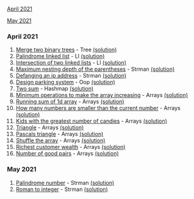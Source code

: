 [April 2021](#april-2021)

[May 2021](#may-2021)

### April 2021
1. [Merge two binary trees](https://leetcode.com/problems/merge-two-binary-trees/) - Tree [(solution)](https://github.com/joebost/lc/blob/main/tree/merge-two-binary-trees.py)
1. [Palindrome linked list](https://leetcode.com/problems/palindrome-linked-list/) - Ll [(solution)](https://github.com/joebost/lc/blob/main/ll/palindrome-linked-list.py)
1. [Intersection of two linked lists](https://leetcode.com/problems/intersection-of-two-linked-lists/) - Ll [(solution)](https://github.com/joebost/lc/blob/main/ll/intersection-of-two-linked-lists.py)
1. [Maximum nesting depth of the parentheses](https://leetcode.com/problems/maximum-nesting-depth-of-the-parentheses/) - Strman [(solution)](https://github.com/joebost/lc/blob/main/strman/maximum-nesting-depth-of-the-parentheses.py)
1. [Defanging an ip address](https://leetcode.com/problems/defanging-an-ip-address/) - Strman [(solution)](https://github.com/joebost/lc/blob/main/strman/defanging-an-ip-address.py)
1. [Design parking system](https://leetcode.com/problems/design-parking-system/) - Oop [(solution)](https://github.com/joebost/lc/blob/main/oop/design-parking-system.py)
1. [Two sum](https://leetcode.com/problems/two-sum/) - Hashmap [(solution)](https://github.com/joebost/lc/blob/main/hashmap/two-sum.py)
1. [Minimum operations to make the array increasing](https://leetcode.com/problems/minimum-operations-to-make-the-array-increasing/) - Arrays [(solution)](https://github.com/joebost/lc/blob/main/arrays/minimum-operations-to-make-the-array-increasing.py)
1. [Running sum of 1d array](https://leetcode.com/problems/running-sum-of-1d-array/) - Arrays [(solution)](https://github.com/joebost/lc/blob/main/arrays/running-sum-of-1d-array.py)
1. [How many numbers are smaller than the current number](https://leetcode.com/problems/how-many-numbers-are-smaller-than-the-current-number/) - Arrays [(solution)](https://github.com/joebost/lc/blob/main/arrays/how-many-numbers-are-smaller-than-the-current-number.py)
1. [Kids with the greatest number of candies](https://leetcode.com/problems/kids-with-the-greatest-number-of-candies/) - Arrays [(solution)](https://github.com/joebost/lc/blob/main/arrays/kids-with-the-greatest-number-of-candies.py)
1. [Triangle](https://leetcode.com/problems/triangle/) - Arrays [(solution)](https://github.com/joebost/lc/blob/main/arrays/triangle.py)
1. [Pascals triangle](https://leetcode.com/problems/pascals-triangle/) - Arrays [(solution)](https://github.com/joebost/lc/blob/main/arrays/pascals-triangle.py)
1. [Shuffle the array](https://leetcode.com/problems/shuffle-the-array/) - Arrays [(solution)](https://github.com/joebost/lc/blob/main/arrays/shuffle-the-array.py)
1. [Richest customer wealth](https://leetcode.com/problems/richest-customer-wealth/) - Arrays [(solution)](https://github.com/joebost/lc/blob/main/arrays/richest-customer-wealth.py)
1. [Number of good pairs](https://leetcode.com/problems/number-of-good-pairs/) - Arrays [(solution)](https://github.com/joebost/lc/blob/main/arrays/number-of-good-pairs.py)
### May 2021
1. [Palindrome number](https://leetcode.com/problems/palindrome-number/) - Strman [(solution)](https://github.com/joebost/lc/blob/main/strman/palindrome-number.py)
1. [Roman to integer](https://leetcode.com/problems/roman-to-integer/) - Strman [(solution)](https://github.com/joebost/lc/blob/main/strman/roman-to-integer.py)
